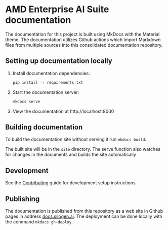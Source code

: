# AMD Enterprise AI Suite documentation

The documentation for this project is built using MkDocs with the Material theme. The documentation utilizes Github actions which import Markdown files from multiple sources into this consolidated documentation repository.

## Setting up documentation locally

1. Install documentation dependencies:
   ```bash
   pip install -r requirements.txt
   ```

2. Start the documentation server:
   ```bash
   mkdocs serve
   ```

3. View the documentation at http://localhost:8000

## Building documentation

To build the documentation site without serving it run `mkdocs build`.

The built site will be in the `site` directory. The serve function also watches for changes in the documents and builds the site automatically

## Development

See the [Contributing](docs/contributing.md) guide for development setup instructions.

## Publishing

The documentation is published from this repository as a web site in Github pages in address [docs.silogen.ai](https://docs.silogen.ai). The deployment can be done locally with the command `mkdocs gh-deploy`.
